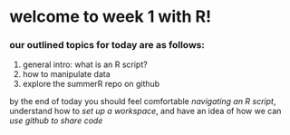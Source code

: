 # welcome to week 1 with R! 
### our outlined topics for today are as follows: 
1. general intro: what is an R script?
2. how to manipulate data  
3. explore the summerR repo on github 

by the end of today you should feel comfortable *navigating an R script*, understand how to *set up a workspace*, and have an idea of how we can *use github to share code* 
